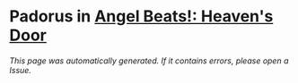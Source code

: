 # Padorus in [Angel Beats!: Heaven's Door](https://myanimelist.net/manga/19671/Angel_Beats__Heavens_Door)

###### This page was automatically generated. If it contains errors, please open a Issue.
